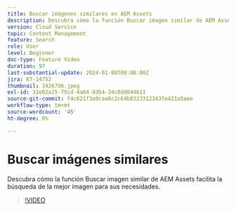 ```yaml
---
title: Buscar imágenes similares en AEM Assets
description: Descubra cómo la función Buscar imagen similar de AEM Assets facilita la búsqueda de la mejor imagen para sus necesidades.
version: Cloud Service
topic: Content Management
feature: Search
role: User
level: Beginner
doc-type: Feature Video
duration: 97
last-substantial-update: 2024-01-08T00:00:00Z
jira: KT-14752
thumbnail: 3426796.jpeg
exl-id: 32e02a15-75cd-4a64-93b4-34c8dd044b11
source-git-commit: f4c621f3a9caa8c2c64b8323312343fe421a5aee
workflow-type: tm+mt
source-wordcount: '45'
ht-degree: 0%

---
```


# Buscar imágenes similares

Descubra cómo la función Buscar imagen similar de AEM Assets facilita la búsqueda de la mejor imagen para sus necesidades.

>[!VIDEO](https://video.tv.adobe.com/v/3426796/?learn=on)
